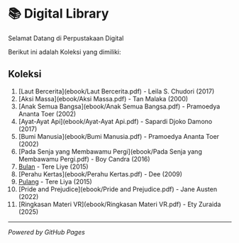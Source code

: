 # 📚 Digital Library

Selamat Datang di Perpustakaan Digital

Berikut ini adalah Koleksi yang dimiliki:

## Koleksi
1. [Laut Bercerita](ebook/Laut Bercerita.pdf) - Leila S. Chudori (2017)
2. [Aksi Massa](ebook/Aksi Massa.pdf) - Tan Malaka (2000)
3. [Anak Semua Bangsa](ebook/Anak Semua Bangsa.pdf) - Pramoedya Ananta Toer (2002)
4. [Ayat-Ayat Api](ebook/Ayat-Ayat Api.pdf) - Sapardi Djoko Damono (2017)
5. [Bumi Manusia](ebook/Bumi Manusia.pdf) - Pramoedya Ananta Toer (2002)
6. [Pada Senja yang Membawamu Pergi](ebook/Pada Senja yang Membawamu Pergi.pdf) - Boy Candra (2016)
7. [Bulan](ebook/Bulan.pdf) - Tere Liye (2015)
8. [Perahu Kertas](ebook/Perahu Kertas.pdf) - Dee (2009)
9. [Pulang](ebook/Pulang.pdf) - Tere Liya (2015)
10. [Pride and Prejudice](ebook/Pride and Prejudice.pdf) - Jane Austen (2022)
11. [Ringkasan Materi VR](ebook/Ringkasan Materi VR.pdf) - Ety Zuraida (2025)
   
---

*Powered by GitHub Pages*
